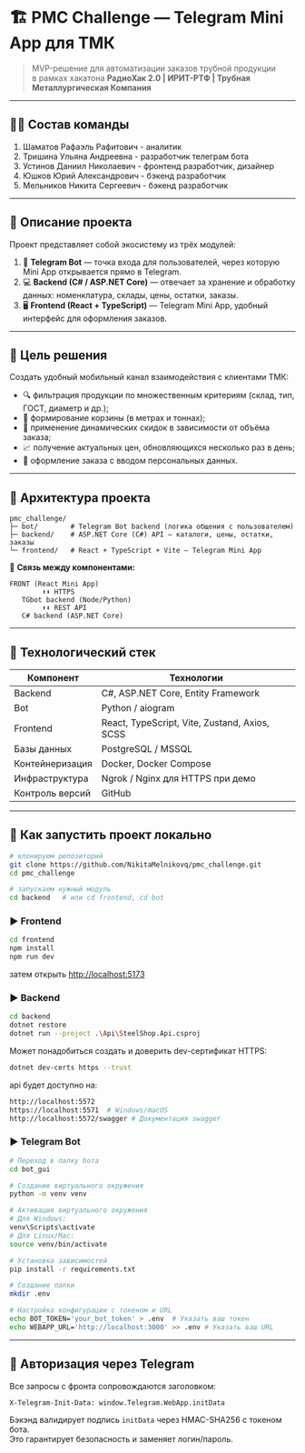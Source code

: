 # 🏗️ PMC Challenge — Telegram Mini App для ТМК

> MVP-решение для автоматизации заказов трубной продукции  
> в рамках хакатона **РадиоХак 2.0 | ИРИТ-РТФ | Трубная Металлургическая Компания**

---

## 🧑‍💻 Состав команды

1. Шаматов Рафаэль Рафитович - аналитик
2. Тришина Ульяна Андреевна - разработчик телеграм бота
3. Устинов Даниил Николаевич - фронтенд разработчик, дизайнер
4. Юшков Юрий Александрович - бэкенд разработчик
5. Мельников Никита Сергеевич - бэкенд разработчик

---

## 📘 Описание проекта

Проект представляет собой экосистему из трёх модулей:
1. 🤖 **Telegram Bot** — точка входа для пользователей, через которую Mini App открывается прямо в Telegram.  
2. 💻 **Backend (C# / ASP.NET Core)** — отвечает за хранение и обработку данных: номенклатура, склады, цены, остатки, заказы.  
3. 🖥️ **Frontend (React + TypeScript)** — Telegram Mini App, удобный интерфейс для оформления заказов.

---

## 🎯 Цель решения

Создать удобный мобильный канал взаимодействия с клиентами ТМК:
- 🔍 фильтрация продукции по множественным критериям (склад, тип, ГОСТ, диаметр и др.);
- 🧺 формирование корзины (в метрах и тоннах);
- 💸 применение динамических скидок в зависимости от объёма заказа;
- 📈 получение актуальных цен, обновляющихся несколько раз в день;
- 🧾 оформление заказа с вводом персональных данных.

---

## 🧩 Архитектура проекта

```
pmc_challenge/
├─ bot/        # Telegram Bot backend (логика общения с пользователем)
├─ backend/    # ASP.NET Core (C#) API — каталоги, цены, остатки, заказы
└─ frontend/   # React + TypeScript + Vite — Telegram Mini App
```

📡 **Связь между компонентами:**

```
FRONT (React Mini App)
        ⬆️⬇️ HTTPS
   TGbot backend (Node/Python)
        ⬆️⬇️ REST API
   C# backend (ASP.NET Core)
```

---

## 🧰 Технологический стек

| Компонент | Технологии |
|------------|-------------|
| Backend | C#, ASP.NET Core, Entity Framework |
| Bot | Python / aiogram |
| Frontend | React, TypeScript, Vite, Zustand, Axios, SCSS |
| Базы данных | PostgreSQL / MSSQL |
| Контейнеризация | Docker, Docker Compose |
| Инфраструктура | Ngrok / Nginx для HTTPS при демо |
| Контроль версий | GitHub |

---

## 🚀 Как запустить проект локально

```bash
# клонируем репозиторий
git clone https://github.com/NikitaMelnikovq/pmc_challenge.git
cd pmc_challenge

# запускаем нужный модуль
cd backend   # или cd frontend, cd bot
```

### ▶️ Frontend

```bash
cd frontend
npm install
npm run dev
```
затем открыть [http://localhost:5173](http://localhost:5173)

### ▶️ Backend

```bash
cd backend
dotnet restore
dotnet run --project .\Api\SteelShop.Api.csproj
```
Может понадобиться создать и доверить dev-сертификат HTTPS:

```bash
dotnet dev-certs https --trust
```

api будет доступно на:

```bash
http://localhost:5572
https://localhost:5571  # Windows/macOS
http://localhost:5572/swagger # Документация swagger
```

### ▶️ Telegram Bot

```bash
# Переход в папку бота
cd bot_gui

# Создание виртуального окружения
python -m venv venv

# Активация виртуального окружения
# Для Windows:
venv\Scripts\activate
# Для Linux/Mac:
source venv/bin/activate

# Установка зависимостей
pip install -r requirements.txt

# Создание папки
mkdir .env

# Настройка конфигурации c токеном и URL
echo BOT_TOKEN='your_bot_token' > .env  # Указать ваш токен
echo WEBAPP_URL='http://localhost:3000' >> .env # Указать ваш URL
```

---

## 🔐 Авторизация через Telegram

Все запросы с фронта сопровождаются заголовком:

```
X-Telegram-Init-Data: window.Telegram.WebApp.initData
```

Бэкэнд валидирует подпись `initData` через HMAC-SHA256 с токеном бота.  
Это гарантирует безопасность и заменяет логин/пароль.
